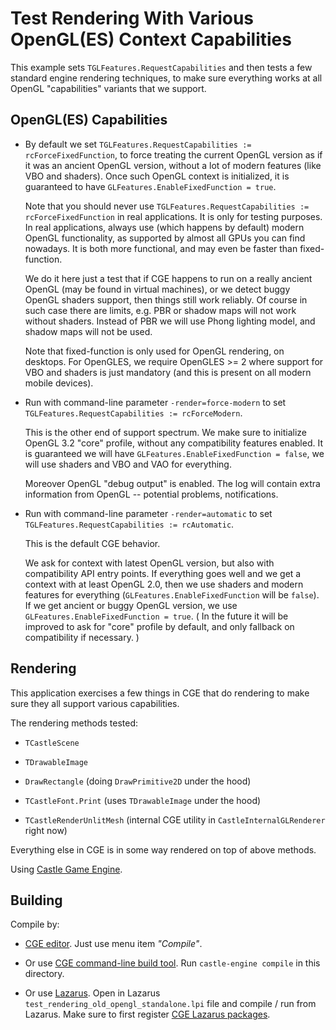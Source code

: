 # Test Rendering With Various OpenGL(ES) Context Capabilities

This example sets `TGLFeatures.RequestCapabilities` and then tests a few standard engine rendering techniques, to make sure everything works at all OpenGL "capabilities" variants that we support.

## OpenGL(ES) Capabilities

- By default we set `TGLFeatures.RequestCapabilities := rcForceFixedFunction`, to force treating the current OpenGL version as if it was an ancient OpenGL version, without a lot of modern features (like VBO and shaders). Once such OpenGL context is initialized, it is guaranteed to have `GLFeatures.EnableFixedFunction = true`.

    Note that you should never use `TGLFeatures.RequestCapabilities := rcForceFixedFunction` in real applications. It is only for testing purposes. In real applications, always use (which happens by default) modern OpenGL functionality, as supported by almost all GPUs you can find nowadays. It is both more functional, and may even be faster than fixed-function.

    We do it here just a test that if CGE happens to run on a really ancient OpenGL (may be found in virtual machines), or we detect buggy OpenGL shaders support, then things still work reliably. Of course in such case there are limits, e.g. PBR or shadow maps will not work without shaders. Instead of PBR we will use Phong lighting model, and shadow maps will not be used.

    Note that fixed-function is only used for OpenGL rendering, on desktops. For OpenGLES, we require OpenGLES >= 2 where support for VBO and shaders is just mandatory (and this is present on all modern mobile devices).

- Run with command-line parameter `-render=force-modern` to set `TGLFeatures.RequestCapabilities := rcForceModern`.

    This is the other end of support spectrum. We make sure to initialize OpenGL 3.2 "core" profile, without any compatibility features enabled. It is guaranteed we will have `GLFeatures.EnableFixedFunction = false`, we will use shaders and VBO and VAO for everything.

    Moreover OpenGL "debug output" is enabled. The log will contain extra information from OpenGL -- potential problems, notifications.

- Run with command-line parameter `-render=automatic` to set `TGLFeatures.RequestCapabilities := rcAutomatic`.

    This is the default CGE behavior.

    We ask for context with latest OpenGL version, but also with compatibility API entry points. If everything goes well and we get a context with at least OpenGL 2.0, then we use shaders and modern features for everything (`GLFeatures.EnableFixedFunction` will be `false`). If we get ancient or buggy OpenGL version, we use `GLFeatures.EnableFixedFunction = true`. ( In the future it will be improved to ask for "core" profile by default, and only fallback on compatibility if necessary. )

## Rendering

This application exercises a few things in CGE that do rendering to make sure they all support various capabilities.

The rendering methods tested:

- `TCastleScene`

- `TDrawableImage`

- `DrawRectangle` (doing `DrawPrimitive2D` under the hood)

- `TCastleFont.Print` (uses `TDrawableImage` under the hood)

- `TCastleRenderUnlitMesh` (internal CGE utility in `CastleInternalGLRenderer` right now)

Everything else in CGE is in some way rendered on top of above methods.

Using [Castle Game Engine](https://castle-engine.io/).

## Building

Compile by:

- [CGE editor](https://castle-engine.io/manual_editor.php). Just use menu item _"Compile"_.

- Or use [CGE command-line build tool](https://castle-engine.io/build_tool). Run `castle-engine compile` in this directory.

- Or use [Lazarus](https://www.lazarus-ide.org/). Open in Lazarus `test_rendering_old_opengl_standalone.lpi` file and compile / run from Lazarus. Make sure to first register [CGE Lazarus packages](https://castle-engine.io/documentation.php).
